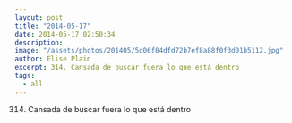 ```yaml
---
layout: post
title: "2014-05-17"
date: 2014-05-17 02:50:34
description: 
image: "/assets/photos/201405/5d06f84dfd72b7ef8a88f0f3d01b5112.jpg"
author: Elise Plain
excerpt: 314. Cansada de buscar fuera lo que está dentro
tags: 
  - all
---
```


314. Cansada de buscar fuera lo que está dentro
<p></p>
